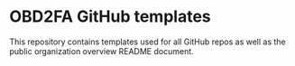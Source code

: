 # OBD2FA GitHub templates

This repository contains templates used for all GitHub repos as well as the
public organization overview README document.
